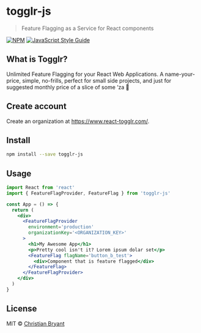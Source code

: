# togglr-js

> Feature Flagging as a Service for React components

[![NPM](https://img.shields.io/npm/v/togglr-js.svg)](https://www.npmjs.com/package/togglr-js) [![JavaScript Style Guide](https://img.shields.io/badge/code_style-standard-brightgreen.svg)](https://standardjs.com)

## What is Togglr?
Unlimited Feature Flagging for your React Web Applications.
A name-your-price, simple, no-frills, perfect for small side projects, and just for suggested monthly price of a slice of some ‘za 🍕

## Create account
Create an organization at https://www.react-togglr.com/. 

## Install

```bash
npm install --save togglr-js
```

## Usage

```jsx
import React from 'react'
import { FeatureFlagProvider, FeatureFlag } from 'togglr-js'

const App = () => {
  return (
    <div>
      <FeatureFlagProvider
        environment='production'
        organizationKey='<ORGANIZATION_KEY>'
      >
        <h1>My Awesome App</h1>
        <p>Pretty cool isn't it? Lorem ipsum dolar set</p>
        <FeatureFlag flagName='button_b_test'>
          <div>Component that is feature flagged</div>
        </FeatureFlag>
      </FeatureFlagProvider>
    </div>
  )
}
```

## License

MIT © [Christian Bryant](https://christianlovescode.com/)
